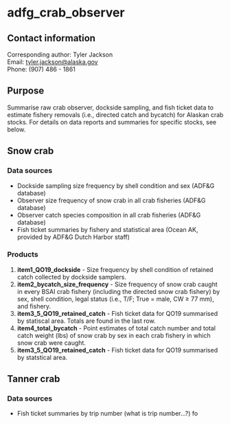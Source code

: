 # adfg_crab_observer
## Contact information
Corresponding author: Tyler Jackson  
Email: tyler.jackson@alaska.gov  
Phone: (907) 486 - 1861  

## Purpose
Summarise raw crab observer, dockside sampling, and fish ticket data to estimate fishery removals (i.e., directed catch and bycatch) for Alaskan crab stocks. For details on data reports and summaries for specific stocks, see below.  

## Snow crab
### Data sources
* Dockside sampling size frequency by shell condition and sex (ADF&G database)
* Observer size frequency of snow crab in all crab fisheries (ADF&G database)
* Observer catch species composition in all crab fisheries (ADF&G database)
* Fish ticket summaries by fishery and statistical area (Ocean AK, provided by ADF&G Dutch Harbor staff)

### Products
1. **item1_QO19_dockside** - Size frequency by shell condition of retained catch collected by dockside samplers.
2. **item2_bycatch_size_frequency** - Size frequency of snow crab caught in every BSAI crab fishery (including the directed snow crab fishery) by sex, shell condition, legal status (i.e., T/F; True = male, CW &geq; 77 mm), and fishery.
3. **item3_5_QO19_retained_catch** - Fish ticket data for QO19 summarised by statiscal area. Totals are found in the last row.
4. **item4_total_bycatch** - Point estimates of total catch number and total catch weight (lbs) of snow crab by sex in each crab fishery in which snow crab were caught.
5. **item3_5_QO19_retained_catch** - Fish ticket data for QO19 summarised by statstical area.

## Tanner crab
### Data sources
* Fish ticket summaries by trip number (what is trip number...?) fo
